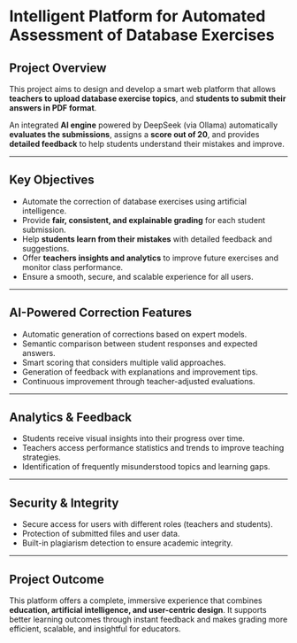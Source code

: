 # Intelligent Platform for Automated Assessment of Database Exercises

##  Project Overview

This project aims to design and develop a smart web platform that allows **teachers to upload database exercise topics**, and **students to submit their answers in PDF format**.

An integrated **AI engine** powered by DeepSeek (via Ollama) automatically **evaluates the submissions**, assigns a **score out of 20**, and provides **detailed feedback** to help students understand their mistakes and improve.

---

##  Key Objectives

- Automate the correction of database exercises using artificial intelligence.
- Provide **fair, consistent, and explainable grading** for each student submission.
- Help **students learn from their mistakes** with detailed feedback and suggestions.
- Offer **teachers insights and analytics** to improve future exercises and monitor class performance.
- Ensure a smooth, secure, and scalable experience for all users.

---

##  AI-Powered Correction Features

- Automatic generation of corrections based on expert models.
- Semantic comparison between student responses and expected answers.
- Smart scoring that considers multiple valid approaches.
- Generation of feedback with explanations and improvement tips.
- Continuous improvement through teacher-adjusted evaluations.

---

##  Analytics & Feedback

- Students receive visual insights into their progress over time.
- Teachers access performance statistics and trends to improve teaching strategies.
- Identification of frequently misunderstood topics and learning gaps.

---

##  Security & Integrity

- Secure access for users with different roles (teachers and students).
- Protection of submitted files and user data.
- Built-in plagiarism detection to ensure academic integrity.

---

##  Project Outcome

This platform offers a complete, immersive experience that combines **education, artificial intelligence, and user-centric design**. It supports better learning outcomes through instant feedback and makes grading more efficient, scalable, and insightful for educators.
